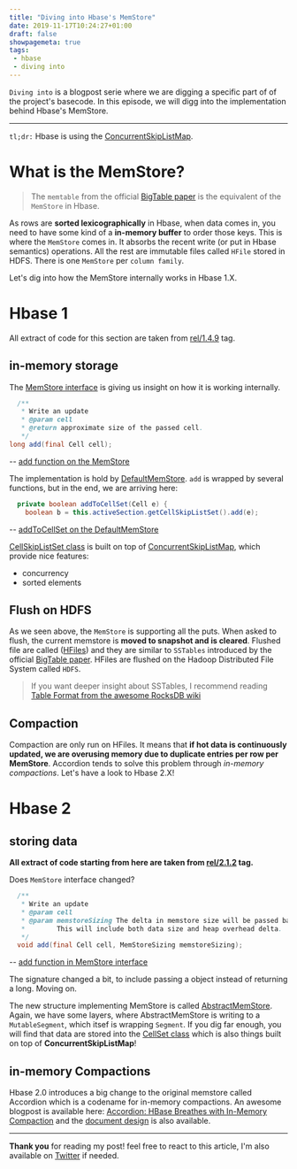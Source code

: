 ```yaml
---
title: "Diving into Hbase's MemStore"
date: 2019-11-17T10:24:27+01:00
draft: false
showpagemeta: true
tags:
 - hbase
 - diving into
---
```


`Diving into` is a blogpost serie where we are digging a specific part of of the project's basecode. In this episode, we will digg into the implementation behind Hbase's MemStore.

---

`tl;dr:` Hbase is using the [ConcurrentSkipListMap](https://docs.oracle.com/javase/8/docs/api/java/util/concurrent/ConcurrentSkipListMap.html).

# What is the MemStore?

> The `memtable` from the official [BigTable paper](https://research.google.com/archive/bigtable-osdi06.pdf) is the equivalent of the `MemStore` in Hbase.

As rows are **sorted lexicographically** in Hbase, when data comes in, you need to have some kind of a **in-memory buffer** to order those keys. This is where the `MemStore` comes in. It absorbs the recent write (or put in Hbase semantics) operations. All the rest are immutable files called `HFile` stored in HDFS. There is one `MemStore` per `column family`.

Let's dig into how the MemStore internally works in Hbase 1.X.

#  Hbase 1

All extract of code for this section are taken from [rel/1.4.9](https://github.com/apache/hbase/tree/rel/1.4.9) tag.

## in-memory storage

The [MemStore interface](https://github.com/apache/hbase/blob/rel/1.4.9/hbase-server/src/main/java/org/apache/hadoop/hbase/regionserver/MemStore.java#L35) is giving us insight on how it is working internally.

```java
  /**
   * Write an update
   * @param cell
   * @return approximate size of the passed cell.
   */
long add(final Cell cell);
```

-- [add function on the MemStore](https://github.com/apache/hbase/blob/rel/1.4.9/hbase-server/src/main/java/org/apache/hadoop/hbase/regionserver/MemStore.java#L68-L73)

The implementation is hold by [DefaultMemStore](https://github.com/apache/hbase/blob/rel/1.4.9/hbase-server/src/main/java/org/apache/hadoop/hbase/regionserver/DefaultMemStore.java). `add` is wrapped by several functions, but in the end, we are arriving here:


```java
  private boolean addToCellSet(Cell e) {
    boolean b = this.activeSection.getCellSkipListSet().add(e);
```
-- [addToCellSet on the DefaultMemStore](https://github.com/apache/hbase/blob/rel/1.4.9/hbase-server/src/main/java/org/apache/hadoop/hbase/regionserver/DefaultMemStore.java#L202-L213)

[CellSkipListSet class](https://github.com/apache/hbase/blob/rel/1.4.9/hbase-server/src/main/java/org/apache/hadoop/hbase/regionserver/CellSkipListSet.java#L33-L48) is built on top of [ConcurrentSkipListMap](https://docs.oracle.com/javase/8/docs/api/java/util/concurrent/ConcurrentSkipListMap.html), which provide nice features:

* concurrency
* sorted elements

## Flush on HDFS

As we seen above, the `MemStore` is supporting all the puts. When asked to flush, the current memstore is **moved to snapshot and is cleared**. Flushed file are called ([HFiles](https://github.com/apache/hbase/blob/rel/2.1.2/hbase-server/src/main/java/org/apache/hadoop/hbase/io/hfile/HFile.java)) and they are similar to `SSTables` introduced by the official [BigTable paper](https://research.google.com/archive/bigtable-osdi06.pdf). HFiles are flushed on the Hadoop Distributed File System called `HDFS`.

>  If you want deeper insight about SSTables, I recommend reading [Table Format from the awesome RocksDB wiki](https://github.com/facebook/rocksdb/wiki/Rocksdb-BlockBasedTable-Format)

## Compaction

Compaction are only run on HFiles. It means that **if hot data is continuously updated, we are overusing memory due to duplicate entries per row per MemStore**. Accordion tends to solve this problem through *in-memory compactions*. Let's have a look to Hbase 2.X!


#  Hbase 2

## storing data

**All extract of code starting from here are taken from [rel/2.1.2](https://github.com/apache/hbase/tree/rel/2.1.2) tag.**

Does `MemStore` interface changed? 

```java
  /**
   * Write an update
   * @param cell
   * @param memstoreSizing The delta in memstore size will be passed back via this.
   *        This will include both data size and heap overhead delta.
   */
  void add(final Cell cell, MemStoreSizing memstoreSizing);
```
-- [add function in MemStore interface](https://github.com/apache/hbase/blob/rel/2.1.2/hbase-server/src/main/java/org/apache/hadoop/hbase/regionserver/MemStore.java#L67-L73)

The signature changed a bit, to include passing a object instead of returning a long. Moving on.

The new structure implementing MemStore is called [AbstractMemStore](https://github.com/apache/hbase/blob/rel/2.1.2/hbase-server/src/main/java/org/apache/hadoop/hbase/regionserver/AbstractMemStore.java#L42). Again, we have some layers, where AbstractMemStore is writing to a `MutableSegment`, which itsef is wrapping `Segment`. If you dig far enough, you will find that data are stored into the [CellSet class](https://github.com/apache/hbase/blob/rel/2.1.2/hbase-server/src/main/java/org/apache/hadoop/hbase/regionserver/CellSet.java#L35-L51) which is also things built on top of **ConcurrentSkipListMap**!

## in-memory Compactions

Hbase 2.0 introduces a big change to the original memstore called Accordion which is a codename for in-memory compactions. An awesome blogpost is available here: [Accordion: HBase Breathes with In-Memory Compaction](https://blogs.apache.org/hbase/entry/accordion-hbase-breathes-with-in) and the [document design](https://issues.apache.org/jira/secure/attachment/12709471/HBaseIn-MemoryMemstoreCompactionDesignDocument.pdf) is also available.

---

**Thank you** for reading my post! feel free to react to this article, I'm also available on [Twitter](https://twitter.com/PierreZ) if needed.